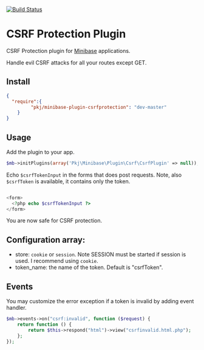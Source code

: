 [![Build Status](https://travis-ci.org/peec/minibase-plugin-csrfprotection.png?branch=master)](https://travis-ci.org/peec/minibase-plugin-csrfprotection)

# CSRF Protection Plugin

CSRF Protection plugin for [Minibase](http://github.com/peec/minibase) applications.

Handle evil CSRF attacks for all your routes except GET.


## Install

```json
{
  "require":{
	     "pkj/minibase-plugin-csrfprotection": "dev-master"
	}
}

```


## Usage

Add the plugin to your app.

```php
$mb->initPlugins(array('Pkj\Minibase\Plugin\Csrf\CsrfPlugin' => null));
```

Echo `$csrfTokenInput` in the forms that does post requests. Note, also `$csrfToken` is available, it contains only the token.

```php

<form>
  <?php echo $csrfTokenInput ?>
</form>

```

You are now safe for CSRF protection.




## Configuration array:

- store: `cookie` or `session`. Note SESSION must be started if session is used. I recommend using `cookie`.
- token_name: the name of the token. Default is "csrfToken".



## Events

You may customize the error exception if a token is invalid by adding event handler.


```php
$mb->events->on("csrf:invalid", function ($request) {
	return function () {
		return $this->respond("html")->view("csrfinvalid.html.php");
	};
});
```

